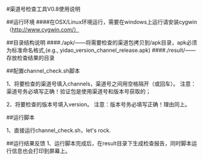 #渠道号检查工具V0.8使用说明

##运行环境
####在OSX/Linux环境运行，需要在windows上运行请安装cygwin（http://www.cygwin.com/）

##目录结构说明
####./apk/——将需要检查的渠道包拷贝到/apk目录，apk必须为标准命名格式,(e.g., yidao_version_channel_release.apk)
####./result/——存放检查结果的目录

##配置channel_check.sh脚本

1、将要检查的渠道号填入channels，渠道号之间用空格隔开（或回车）。
注意：渠道号务必填写正确！验证包是使用渠道号和版本号获取的；

2、将要检查的版本号填入version。
注意：版本号务必填写正确！理由同上。

##运行脚本

1、直接运行channel_check.sh，let's rock.

##运行结果反馈
1、运行脚本完成后，在result目录下生成检查报告，同时脚本运行信息也会打印到屏幕上。